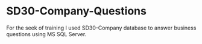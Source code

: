 # SD30-Company-Questions

For the seek of training I used SD30-Company database to answer business questions using MS SQL Server.

